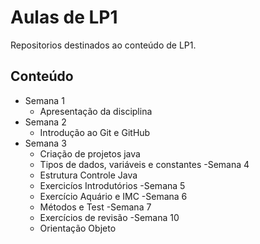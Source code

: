 # Aulas de LP1

Repositorios destinados ao conteúdo de LP1.

## Conteúdo 

- Semana 1 
    - Apresentação da disciplina 
- Semana 2
    - Introdução ao Git e GitHub
- Semana 3
    - Criação de projetos java
    - Tipos de dados, variáveis e constantes 
-Semana 4
    - Estrutura Controle Java
    - Exercicíos Introdutórios
-Semana 5
    - Exercício Aquário e IMC
-Semana 6
    - Métodos e Test
-Semana 7
    - Exercícios de revisão
-Semana 10
    - Orientação Objeto



    
    
    
    
